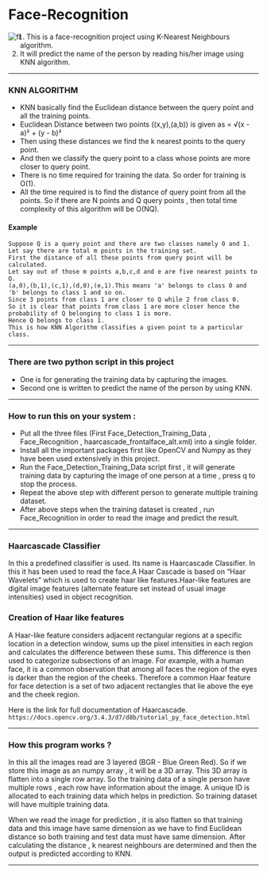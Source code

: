 # Face-Recognition
<img src="https://www.vigilantsolutions.com/wp-content/uploads/facialrecog.jpg"
     alt="fr"
     style="float: left; margin-right: 10px;" />

1. This is a face-recognition project using K-Nearest Neighbours algorithm.
2. It will predict the name of the person by reading his/her image using KNN algorithm.
---
### KNN ALGORITHM
* KNN basically find the Euclidean distance between the query point and all the training points.
* Euclidean Distance between two points ((x,y),(a,b)) is given as  = √(x - a)² + (y - b)²
* Then using these distances we find the k nearest points to the query point.
* And then we classify the query point to a class whose points are more closer to query point.
* There is no time required for training the data. So order for training is O(1).
* All the time required is to find the distance of query point from all the points. So if there are N points and Q query points ,
 then total time complexity of this algorithm will be O(NQ).
 #### Example
```
Suppose Q is a query point and there are two classes namely 0 and 1.
Let say there are total m points in the training set. 
First the distance of all these points from query point will be calculated.
Let say out of those m points a,b,c,d and e are five nearest points to Q. 
(a,0),(b,1),(c,1),(d,0),(e,1).This means 'a' belongs to class 0 and 'b' belongs to class 1 and so on.
Since 3 points from class 1 are closer to Q while 2 from class 0. 
So it is clear that points from class 1 are more closer hence the probability of Q belonging to class 1 is more.
Hence Q belongs to class 1.
This is how KNN Algorithm classifies a given point to a particular class.
```
---
### There are two python script in this project
* One is for generating the training data by capturing the images.
* Second one is written to predict the name of the person by using KNN.
---

### How to run this on your system :
* Put all the three files (First Face_Detection_Training_Data , Face_Recognition , haarcascade_frontalface_alt.xml) into a single folder.
* Install all the important packages first like OpenCV and Numpy as they have been used extensively in this project. 
* Run the Face_Detection_Training_Data script first , it will generate training data by capturing the image of one person at a time , press q to stop the process.
* Repeat the above step with different person to generate multiple training dataset.
* After above steps when the training dataset is created , run Face_Recognition in order to read the image and predict the result.

---

### Haarcascade Classifier

In this a predefined classifier is used. Its name is Haarcascade Classifier. In this it has been used to read the face.A Haar Cascade is based on “Haar Wavelets” which is used to create  haar like features.Haar-like features are digital image features (alternate feature set instead of usual image intensities) used in object recognition.

### Creation of Haar like features
A Haar-like feature considers adjacent rectangular regions at a specific location in a detection window, sums up the pixel intensities in each region and calculates the difference between these sums. This difference is then used to categorize subsections of an image.
For example, with a human face, it is a common observation that among all faces the region of the eyes is darker than the region of the cheeks. Therefore a common Haar feature for face detection is a set of two adjacent rectangles that lie above the eye and the cheek region.

Here is the link for full documentation of Haarcascade.  ``` https://docs.opencv.org/3.4.3/d7/d8b/tutorial_py_face_detection.html ```

---

### How this program works ? 
In this all the images read are 3 layered (BGR - Blue Green Red).  So if we store this image as an numpy array , it will be a 3D array.
This 3D array is flatten into a single row array. So the training data of a single person have multiple rows , each row have information about the image. A unique ID is allocated to each training data which helps in prediction. So training dataset will have multiple training data. 

When we read the image for prediction , it is also flatten so that training data and this image have same dimension as we have to find Euclidean distance so both training and test data must have same dimension. After calculating the distance , k nearest neighbours are determined and then the output is predicted according to KNN.

---



